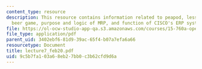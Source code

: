 ```yaml
---
content_type: resource
description: This resource contains information related to peapod, lessons of the
  beer game, purpose and logic of MRP, and function of CISCO's ERP system.
file: https://ol-ocw-studio-app-qa.s3.amazonaws.com/courses/15-760a-operations-management-spring-2002/9c5b7fa103a68eb27bb0c3b62cfd9d6a_lecture7_feb20.pdf
file_type: application/pdf
parent_uid: 3402ebf6-81d9-39ac-65f4-b07a7efa6a66
resourcetype: Document
title: lecture7_feb20.pdf
uid: 9c5b7fa1-03a6-8eb2-7bb0-c3b62cfd9d6a
---
```

